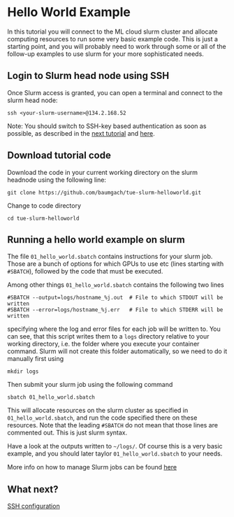 # Hello World Example

In this tutorial you will connect to the ML cloud slurm cluster and allocate computing resources to run some very basic example code. This is just a starting point, and you will probably need to work through some or all of the follow-up examples to use slurm for your more sophisticated needs.


## Login to Slurm head node using SSH


Once Slurm access is granted, you can open a terminal and connect to the slurm head node:

````
ssh <your-slurm-username>@134.2.168.52
````

Note: You should switch to SSH-key based authentication as soon as possible, as described in the [next tutorial](../02_ssh_config/02_ssh_config.md) and [here](https://gitlab.mlcloud.uni-tuebingen.de/doku/public/-/wikis/Slurm#login-and-access).

## Download tutorial code

Download the code in your current working directory on the slurm headnode using the following line:

````
git clone https://github.com/baumgach/tue-slurm-helloworld.git
````

Change to code directory

````
cd tue-slurm-helloworld
````

## Running a hello world example on slurm

The file `01_hello_world.sbatch` contains instructions for your slurm job. Those are a bunch of options for which GPUs to use etc (lines starting with `#SBATCH`), followed by the code that must be executed.

Among other things `01_hello_world.sbatch` contains the following two lines

````
#SBATCH --output=logs/hostname_%j.out  # File to which STDOUT will be written
#SBATCH --error=logs/hostname_%j.err   # File to which STDERR will be written
````
specifying where the log and error files for each job will be written to. You can see, that this script writes them to a `logs` directory relative to your working directory, i.e. the folder where you execute your container command. Slurm will not create this folder automatically, so we need to do it manually first using

````
mkdir logs
````

Then submit your slurm job using the following command

````
sbatch 01_hello_world.sbatch
````

This will allocate resources on the slurm cluster as specified in `01_hello_world.sbatch`, and run the code specified there on these resources. Note that the leading `#SBATCH` do not mean that those lines are commented out. This is just slurm syntax.

Have a look at the outputs written to `~/logs/`.
Of course this is a very basic example, and you should later taylor `01_hello_world.sbatch` to your needs.

More info on how to manage Slurm jobs can be found [here](https://gitlab.mlcloud.uni-tuebingen.de/doku/public/-/wikis/Slurm)

## What next?

[SSH configuration](../02_ssh_config/02_ssh_config.md)

